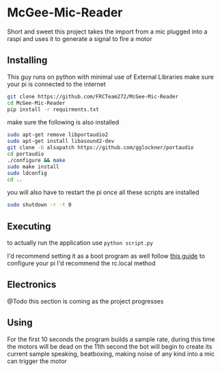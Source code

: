 # McGee-Mic-Reader

Short and sweet this project takes the import from a mic plugged into a raspi and uses it to generate a signal to fire 
a motor

## Installing

This guy runs on python with minimal use of External Libraries make sure your pi is connected to the internet

```bash
git clone https://github.com/FRCTeam272/McGee-Mic-Reader
cd McGee-Mic-Reader
pip install -r requirments.txt
```

make sure the following is also installed
```bash
sudo apt-get remove libportaudio2
sudo apt-get install libasound2-dev
git clone -b alsapatch https://github.com/gglockner/portaudio
cd portaudio
./configure && make
sudo make install
sudo ldconfig
cd ..
```

you will also have to restart the pi once all these scripts are installed
```bash
sudo shutdown -r -t 0
```

## Executing

to actually run the application use `python script.py`

I'd recommend setting it as a boot program  as well
follow [this guide](https://www.dexterindustries.com/howto/run-a-program-on-your-raspberry-pi-at-startup/) 
to configure your pi I'd recommend the rc.local method

## Electronics

@Todo this section is coming as the project progresses

## Using

For the first 10 seconds the program builds a sample rate, during this time the motors will be dead
on the 11th second the bot will begin to create its current sample
speaking, beatboxing, making noise of any kind into a mic can trigger the motor